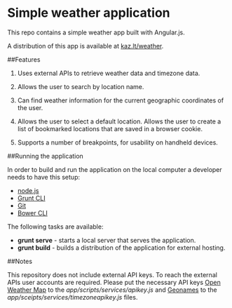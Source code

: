 Simple weather application
==========================

This repo contains a simple weather app built with Angular.js.

A distribution of this app is available at [kaz.lt/weather](http://kaz.lt/weather).

##Features

1. Uses external APIs to retrieve weather data and timezone data.

1. Allows the user to search by location name.

1. Can find weather information for the current geographic coordinates of the user.

1. Allows the user to select a default location. Allows the user to create a list of bookmarked locations that are saved in a browser cookie.

1. Supports a number of breakpoints, for usability on handheld devices.

##Running the application

In order to build and run the application on the local computer a developer needs to have this setup:

* [node.js](https://nodejs.org/)
* [Grunt CLI](http://gruntjs.com/)
* [Git](https://git-scm.com/)
* [Bower CLI](http://bower.io/)

The following tasks are available:

* **grunt serve** - starts a local server that serves the application.
* **grunt build** - builds a distribution of the application for external hosting.

##Notes

This repository does not include external API keys. To reach the external APIs user accounts are required.
Please put the necessary API keys [Open Weather Map](http://www.openweathermap.com/) to the *app/scripts/services/apikey.js* and [Geonames](http://www.geonames.org/) to the *app/sceipts/services/timezoneapikey.js* files.